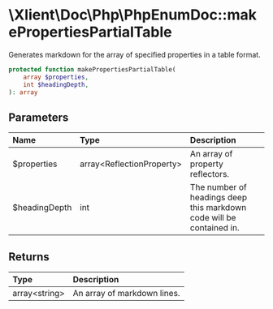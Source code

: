 # \\Xlient\\Doc\\Php\\PhpEnumDoc::makePropertiesPartialTable

Generates markdown for the array of specified properties in a table format.

```php
protected function makePropertiesPartialTable(
    array $properties,
    int $headingDepth,
): array
```

## Parameters

| Name | Type | Description |
| :--- | :--- | :--- |
| $properties | array\<ReflectionProperty\> | An array of property reflectors. |
| $headingDepth | int | The number of headings deep this markdown code will be contained in. |

## Returns

| Type | Description |
| :--- | :--- |
| array\<string\> | An array of markdown lines. |